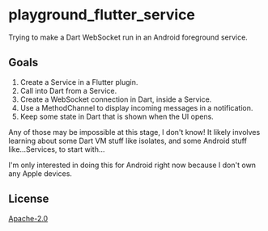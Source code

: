 # playground_flutter_service

Trying to make a Dart WebSocket run in an Android foreground service.

## Goals

1. Create a Service in a Flutter plugin.
1. Call into Dart from a Service.
1. Create a WebSocket connection in Dart, inside a Service.
1. Use a MethodChannel to display incoming messages in a notification.
1. Keep some state in Dart that is shown when the UI opens.

Any of those may be impossible at this stage, I don't know!
It likely involves learning about some Dart VM stuff like isolates, and some Android stuff like…Services, to start with…

I'm only interested in doing this for Android right now because I don't own any Apple devices.

## License

[Apache-2.0](./LICENSE.md)
